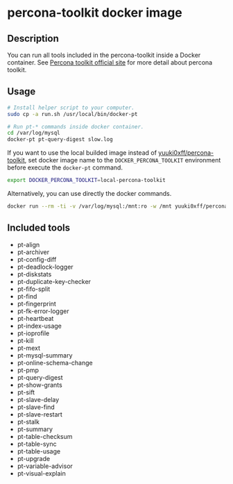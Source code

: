# percona-toolkit docker image

## Description
You can run all tools included in the percona-toolkit inside a Docker container.
See [Percona toolkit official site](https://www.percona.com/software/mysql-tools/percona-toolkit) for more detail about percona toolkit.

## Usage
```sh
# Install helper script to your computer.
sudo cp -a run.sh /usr/local/bin/docker-pt

# Run pt-* commands inside docker container.
cd /var/log/mysql
docker-pt pt-query-digest slow.log
```

If you want to use the local builded image instead of [yuuki0xff/percona-toolkit](https://hub.docker.com/r/yuuki0xff/percona-toolkit), set docker image name to the `DOCKER_PERCONA_TOOLKIT` environment before execute the `docker-pt` command.
```sh
export DOCKER_PERCONA_TOOLKIT=local-percona-toolkit
```

Alternatively, you can use directly the docker commands.
```sh
docker run --rm -ti -v /var/log/mysql:/mnt:ro -w /mnt yuuki0xff/percona-toolkit pt-query-digest slow.log
```


## Included tools

* pt-align
* pt-archiver
* pt-config-diff
* pt-deadlock-logger
* pt-diskstats
* pt-duplicate-key-checker
* pt-fifo-split
* pt-find
* pt-fingerprint
* pt-fk-error-logger
* pt-heartbeat
* pt-index-usage
* pt-ioprofile
* pt-kill
* pt-mext
* pt-mysql-summary
* pt-online-schema-change
* pt-pmp
* pt-query-digest
* pt-show-grants
* pt-sift
* pt-slave-delay
* pt-slave-find
* pt-slave-restart
* pt-stalk
* pt-summary
* pt-table-checksum
* pt-table-sync
* pt-table-usage
* pt-upgrade
* pt-variable-advisor
* pt-visual-explain
